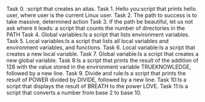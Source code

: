 Task 0. <o> :script that creates an alias.
Task 1. Hello you:script that prints hello user, where user is the current Linux user.
Task 2. The path to success is to take massive, determined action
Task 3. If the path be beautiful, let us not ask where it leads: a script that counts the number of directories in the PATH
Task 4. Global variables:Is a script that lists environment variables.
Task 5. Local variables:Is a script that lists all local variables and environment variables, and functions.
Task 6. Local variable:Is a script that creates a new local variable.
Task 7. Global variable:Is a script that creates a new global variable.
Task 8:Is a script that prints the result of the addition of 128 with the value stored in the environment variable TRUEKNOWLEDGE, followed by a new line.
Task 9. Divide and rule:Is a script that prints the result of POWER divided by DIVIDE, followed by a new line.
Task 10:Is a script that displays the result of BREATH to the power LOVE.
Task 11:Is a script that converts a number from base 2 to base 10.
